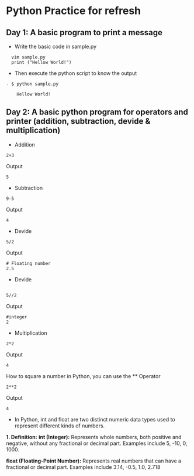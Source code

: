 # Python Practice for refresh 

## Day 1: A basic program to print a message

- Write the basic code in sample.py
```  
  vim sample.py
  print ("Hellow World!")
```
- Then execute the python script to know the output
```
- $ python sample.py

    Hellow World!
```

## Day 2: A basic python program for operators and printer (addition, subtraction, devide & multiplication)

- Addition 
```
2+3
```
 Output 

```
5
```

- Subtraction 
```
9-5
```
 Output 

```
4
```
- Devide

```
5/2
```
 Output 

```
# Floating number
2.5 
```

- Devide

```

5//2
```
 Output 

```
#integer
2
```
- Multiplication

```
2*2
```
 Output 

```
4
```

How to square a number in Python, you can use the ** Operator

```
2**2

```
 Output

```
4
```


- In Python, int and float are two distinct numeric data types used to represent different kinds of numbers.
  
**1. Definition:**
**int (Integer):**
Represents whole numbers, both positive and negative, without any fractional or decimal part. Examples include 5, -10, 0, 1000.

**float (Floating-Point Number):**
Represents real numbers that can have a fractional or decimal part. Examples include 3.14, -0.5, 1.0, 2.718
